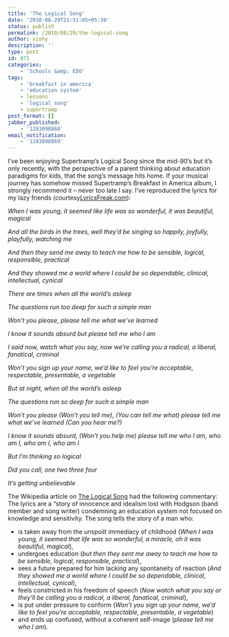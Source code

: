 ```yaml
---
title: 'The Logical Song'
date: '2010-08-29T21:51:05+05:30'
status: publish
permalink: /2010/08/29/the-logical-song
author: vishy
description: ''
type: post
id: 871
categories: 
    - 'Schools &amp; EDU'
tags:
    - 'breakfast in america'
    - 'education system'
    - lessons
    - 'logical song'
    - supertramp
post_format: []
jabber_published:
    - '1283098868'
email_notification:
    - '1283098869'
---
```

I’ve been enjoying Supertramp’s Logical Song since the mid-90’s but it’s only recently, with the perspective of a parent thinking about education paradigms for kids, that the song’s message hits home. If your musical journey has somehow missed Supertramp’s Breakfast in America album, I strongly recommend it – never too late I say. I’ve reproduced the lyrics for my lazy friends (courtesy[LyricsFreak.com](http://www.lyricsfreak.com/s/supertramp/the+logical+song_20133850.html#)):

*When I was young, it seemed like life was so wonderful, it was beautiful, magical*

*And all the birds in the trees, well they’d be singing so happily, joyfully, playfully, watching me*

*And then they send me away to teach me how to be sensible, logical, responsible, practical*

*And they showed me a world where I could be so dependable, clinical, intellectual, cynical*

*There are times when all the world’s asleep*

*The questions run too deep for such a simple man*

*Won’t you please, please tell me what we’ve learned*

*I know it sounds absurd but please tell me who I am*

*I said now, watch what you say, now we’re calling you a radical, a liberal, fanatical, criminal*

*Won’t you sign up your name, we’d like to feel you’re acceptable, respectable, presentable, a vegetable*

*But at night, when all the world’s asleep*

*The questions run so deep for such a simple man*

*Won’t you please (Won’t you tell me), (You can tell me what) please tell me what we’ve learned (Can you hear me?)*

*I know it sounds absurd, (Won’t you help me) please tell me who I am, who am I, who am I, who am I*

*But I’m thinking so logical*

*Did you call, one two three four*

*It’s getting unbelievable*

The Wikipedia article on [The Logical Song](http://en.wikipedia.org/wiki/The_Logical_Song) had the following commentary: The lyrics are a “story of innocence and idealism lost with Hodgson (band member and song writer) condemning an education system not focused on knowledge and sensitivity. The song tells the story of a man who:

- is taken away from the unspoilt immediacy of childhood (*When I was young, it seemed that life was so wonderful, a miracle, oh it was beautiful, magical*),
- undergoes education (*but then they sent me away to teach me how to be sensible, logical, responsible, practical*),
- sees a future prepared for him lacking any spontaneity of reaction (*And they showed me a world where I could be so dependable, clinical, intellectual, cynical*),
- feels constricted in his freedom of speech (*Now watch what you say or they’ll be calling you a radical, a liberal, fanatical, criminal*),
- is put under pressure to conform (*Won’t you sign up your name, we’d like to feel you’re acceptable, respectable, presentable, a vegetable*)
- and ends up confused, without a coherent self-image (*please tell me who I am*).